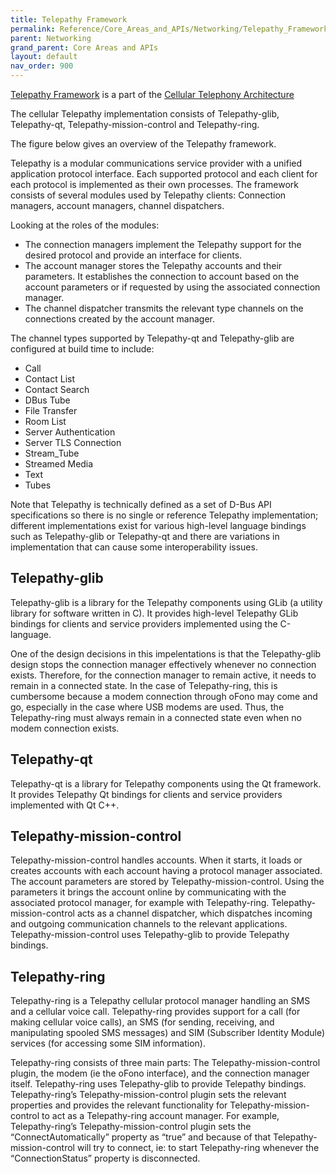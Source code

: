 ```yaml
---
title: Telepathy Framework
permalink: Reference/Core_Areas_and_APIs/Networking/Telepathy_Framework/
parent: Networking
grand_parent: Core Areas and APIs
layout: default
nav_order: 900
---
```


[Telepathy Framework](/Reference/Core_Areas_and_APIs/Networking/Telepathy_Framework) is a part of the
[Cellular Telephony
Architecture](/Reference/Core_Areas_and_APIs/Networking/Cellular_Telephony_Architecture)

The cellular Telepathy implementation consists of Telepathy-glib,
Telepathy-qt, Telepathy-mission-control and Telepathy-ring.

The figure below gives an overview of the Telepathy framework.

Telepathy is a modular communications service provider with a unified
application protocol interface. Each supported protocol and each client
for each protocol is implemented as their own processes. The framework
consists of several modules used by Telepathy clients: Connection
managers, account managers, channel dispatchers.

Looking at the roles of the modules:

  - The connection managers implement the Telepathy support for the
    desired protocol and provide an interface for clients.
  - The account manager stores the Telepathy accounts and their
    parameters. It establishes the connection to account based on the
    account parameters or if requested by using the associated
    connection manager.
  - The channel dispatcher transmits the relevant type channels on the
    connections created by the account manager.

The channel types supported by Telepathy-qt and Telepathy-glib are
configured at build time to include:

  - Call
  - Contact List
  - Contact Search
  - DBus Tube
  - File Transfer
  - Room List
  - Server Authentication
  - Server TLS Connection
  - Stream\_Tube
  - Streamed Media
  - Text
  - Tubes

Note that Telepathy is technically defined as a set of D-Bus API
specifications so there is no single or reference Telepathy
implementation; different implementations exist for various high-level
language bindings such as Telepathy-glib or Telepathy-qt and there are
variations in implementation that can cause some interoperability
issues.

## Telepathy-glib

Telepathy-glib is a library for the Telepathy components using GLib (a
utility library for software written in C). It provides high-level
Telepathy GLib bindings for clients and service providers implemented
using the C-language.

One of the design decisions in this impelentations is that the
Telepathy-glib design stops the connection manager effectively whenever
no connection exists. Therefore, for the connection manager to remain
active, it needs to remain in a connected state. In the case of
Telepathy-ring, this is cumbersome because a modem connection through
oFono may come and go, especially in the case where USB modems are used.
Thus, the Telepathy-ring must always remain in a connected state even
when no modem connection exists.

## Telepathy-qt

Telepathy-qt is a library for Telepathy components using the Qt
framework. It provides Telepathy Qt bindings for clients and service
providers implemented with Qt C++.

## Telepathy-mission-control

Telepathy-mission-control handles accounts. When it starts, it loads or
creates accounts with each account having a protocol manager associated.
The account parameters are stored by Telepathy-mission-control. Using
the parameters it brings the account online by communicating with the
associated protocol manager, for example with Telepathy-ring.
Telepathy-mission-control acts as a channel dispatcher, which dispatches
incoming and outgoing communication channels to the relevant
applications. Telepathy-mission-control uses Telepathy-glib to provide
Telepathy bindings.

## Telepathy-ring

Telepathy-ring is a Telepathy cellular protocol manager handling an SMS
and a cellular voice call. Telepathy-ring provides support for a call
(for making cellular voice calls), an SMS (for sending, receiving, and
manipulating spooled SMS messages) and SIM (Subscriber Identity Module)
services (for accessing some SIM information).

Telepathy-ring consists of three main parts: The
Telepathy-mission-control plugin, the modem (ie the oFono interface),
and the connection manager itself. Telepathy-ring uses Telepathy-glib to
provide Telepathy bindings. Telepathy-ring’s Telepathy-mission-control
plugin sets the relevant properties and provides the relevant
functionality for Telepathy-mission-control to act as a Telepathy-ring
account manager. For example, Telepathy-ring’s Telepathy-mission-control
plugin sets the “ConnectAutomatically” property as “true” and because of
that Telepathy-mission-control will try to connect, ie: to start
Telepathy-ring whenever the “ConnectionStatus” property is disconnected.
